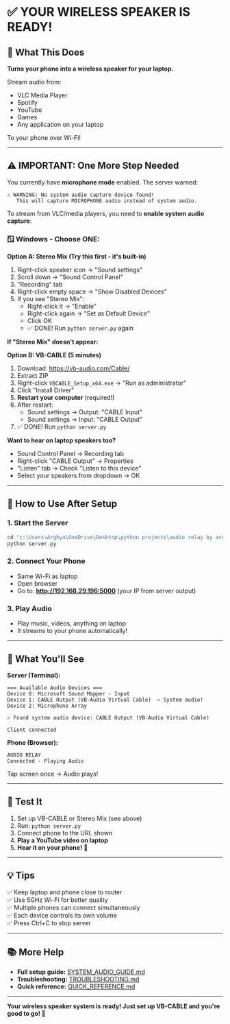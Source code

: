 # ✅ YOUR WIRELESS SPEAKER IS READY!

## 🎯 What This Does

**Turns your phone into a wireless speaker for your laptop.**

Stream audio from:
- VLC Media Player
- Spotify
- YouTube
- Games
- Any application on your laptop

To your phone over Wi-Fi!

---

## ⚠️ IMPORTANT: One More Step Needed

You currently have **microphone mode** enabled. The server warned:

```
⚠️ WARNING: No system audio capture device found!
   This will capture MICROPHONE audio instead of system audio.
```

To stream from VLC/media players, you need to **enable system audio capture**:

### 🪟 Windows - Choose ONE:

**Option A: Stereo Mix (Try this first - it's built-in)**
1. Right-click speaker icon → "Sound settings"
2. Scroll down → "Sound Control Panel"
3. "Recording" tab
4. Right-click empty space → "Show Disabled Devices"
5. If you see "Stereo Mix":
   - Right-click it → "Enable"  
   - Right-click again → "Set as Default Device"
   - Click OK
   - ✅ DONE! Run `python server.py` again

**If "Stereo Mix" doesn't appear:**

**Option B: VB-CABLE (5 minutes)**
1. Download: https://vb-audio.com/Cable/
2. Extract ZIP
3. Right-click `VBCABLE_Setup_x64.exe` → "Run as administrator"
4. Click "Install Driver"
5. **Restart your computer** (required!)
6. After restart:
   - Sound settings → Output: "CABLE Input"
   - Sound settings → Input: "CABLE Output"
7. ✅ DONE! Run `python server.py`

**Want to hear on laptop speakers too?**
- Sound Control Panel → Recording tab
- Right-click "CABLE Output" → Properties
- "Listen" tab → Check "Listen to this device"
- Select your speakers from dropdown → OK

---

## 🚀 How to Use After Setup

### 1. Start the Server
```powershell
cd "c:\Users\Arghya\OneDrive\Desktop\python projects\audio relay by arghya"
python server.py
```

### 2. Connect Your Phone
- Same Wi-Fi as laptop
- Open browser
- Go to: **http://192.168.29.196:5000** (your IP from server output)

### 3. Play Audio
- Play music, videos, anything on laptop
- It streams to your phone automatically!

---

## 📱 What You'll See

**Server (Terminal):**
```
=== Available Audio Devices ===
Device 0: Microsoft Sound Mapper - Input
Device 1: CABLE Output (VB-Audio Virtual Cable)  ← System audio!
Device 2: Microphone Array

✓ Found system audio device: CABLE Output (VB-Audio Virtual Cable)

Client connected
```

**Phone (Browser):**
```
AUDIO RELAY
Connected - Playing Audio
```

Tap screen once → Audio plays!

---

## 🎵 Test It

1. Set up VB-CABLE or Stereo Mix (see above)
2. Run: `python server.py`
3. Connect phone to the URL shown
4. **Play a YouTube video on laptop**
5. **Hear it on your phone!** 🎉

---

## 💡 Tips

✅ Keep laptop and phone close to router  
✅ Use 5GHz Wi-Fi for better quality  
✅ Multiple phones can connect simultaneously  
✅ Each device controls its own volume  
✅ Press Ctrl+C to stop server  

---

## 📚 More Help

- **Full setup guide:** [SYSTEM_AUDIO_GUIDE.md](SYSTEM_AUDIO_GUIDE.md)
- **Troubleshooting:** [TROUBLESHOOTING.md](TROUBLESHOOTING.md)
- **Quick reference:** [QUICK_REFERENCE.md](QUICK_REFERENCE.md)

---

**Your wireless speaker system is ready! Just set up VB-CABLE and you're good to go! 🎊**
